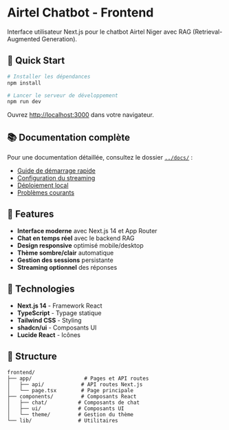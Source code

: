 # Airtel Chatbot - Frontend

Interface utilisateur Next.js pour le chatbot Airtel Niger avec RAG (Retrieval-Augmented Generation).

## 🚀 Quick Start

```bash
# Installer les dépendances
npm install

# Lancer le serveur de développement
npm run dev
```

Ouvrez [http://localhost:3000](http://localhost:3000) dans votre navigateur.

## 📚 Documentation complète

Pour une documentation détaillée, consultez le dossier [`../docs/`](../docs/) :

- [Guide de démarrage rapide](../docs/getting-started.md)
- [Configuration du streaming](../docs/configuration/streaming.md)
- [Déploiement local](../docs/deployment/local.md)
- [Problèmes courants](../docs/troubleshooting/common-issues.md)

## 🔧 Features

- **Interface moderne** avec Next.js 14 et App Router
- **Chat en temps réel** avec le backend RAG
- **Design responsive** optimisé mobile/desktop
- **Thème sombre/clair** automatique
- **Gestion des sessions** persistante
- **Streaming optionnel** des réponses

## 🎨 Technologies

- **Next.js 14** - Framework React
- **TypeScript** - Typage statique
- **Tailwind CSS** - Styling
- **shadcn/ui** - Composants UI
- **Lucide React** - Icônes

## 📁 Structure

```
frontend/
├── app/                 # Pages et API routes
│   ├── api/            # API routes Next.js
│   └── page.tsx        # Page principale
├── components/         # Composants React
│   ├── chat/          # Composants de chat
│   ├── ui/            # Composants UI
│   └── theme/         # Gestion du thème
└── lib/               # Utilitaires
```
